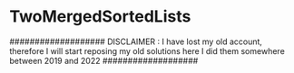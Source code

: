 # TwoMergedSortedLists
################### DISCLAIMER :  I have lost my old account, therefore I will start reposing my old solutions here I did them somewhere between 2019 and 2022 ###################
